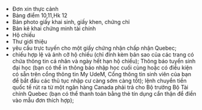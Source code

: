 - Đơn xin thực cảnh
- Bảng điểm 10,11,Hk 12
- Bản photo giấy khai sinh, giấy khen, chứng chỉ
- Bản kê khai chứng minh tài chính
- Hộ chiếu
- Thư giới thiệu
- yêu cầu trực tuyến cho một giấy chứng nhận chấp nhận Quebec;
-  chiếu hợp lệ và ảnh cỡ hộ chiếu (chỉ đính kèm bản sao của các trang có chứa thông tin cá nhân và ngày hết hạn hộ chiếu);
Thông báo tuyển sinh đại học (bạn có thể in thông báo nhập học cuối cùng hoặc có điều kiện có sẵn trên cổng thông tin My UdeM, Cổng thông tin sinh viên của bạn để bắt đầu các thủ tục nhập cư càng sớm càng tốt);
lệnh chuyển tiền quốc tế rút ra từ một ngân hàng Canada phải trả cho Bộ trưởng Bộ Tài chính Quebec (bạn có thể thanh toán bằng thẻ tín dụng cẩn thận để điền vào mẫu đơn thích hợp);
